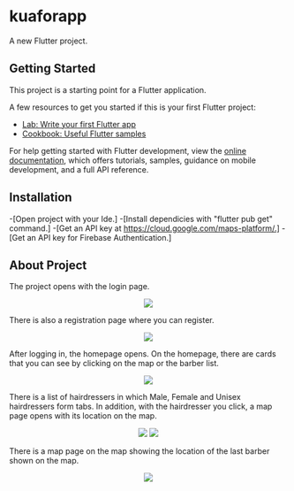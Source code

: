# kuaforapp

A new Flutter project.

## Getting Started

This project is a starting point for a Flutter application.

A few resources to get you started if this is your first Flutter project:

- [Lab: Write your first Flutter app](https://docs.flutter.dev/get-started/codelab)
- [Cookbook: Useful Flutter samples](https://docs.flutter.dev/cookbook)

For help getting started with Flutter development, view the
[online documentation](https://docs.flutter.dev/), which offers tutorials,
samples, guidance on mobile development, and a full API reference.

## Installation

-[Open project with your Ide.]
-[Install dependicies with "flutter pub get" command.]
-[Get an API key at https://cloud.google.com/maps-platform/.]
-[Get an API key for Firebase Authentication.]

## About Project

The project opens with the login page.
<p align="center">
  <img src="https://github.com/omercanuyar/BiberberApp/blob/main/images/login.png">
</p>

There is also a registration page where you can register.
<p align="center">
  <img src="https://github.com/omercanuyar/BiberberApp/blob/main/images/signUp.png">
</p>

After logging in, the homepage opens. On the homepage, there are cards that you can see by clicking on the map or the barber list.
<p align="center">
  <img src="https://github.com/omercanuyar/BiberberApp/blob/main/images/home.png">
</p>

There is a list of hairdressers in which Male, Female and Unisex hairdressers form tabs. In addition, with the hairdresser you click, a map page opens with its location on the map.
<p align="center">
  <img src="https://github.com/omercanuyar/BiberberApp/blob/main/images/kuaforList.png">
  <img src="https://github.com/omercanuyar/BiberberApp/blob/main/images/clickKuafor.png">
</p>

There is a map page on the map showing the location of the last barber shown on the map.
<p align="center">
  <img src="https://github.com/omercanuyar/BiberberApp/blob/main/images/mapPage.png">
</p>

